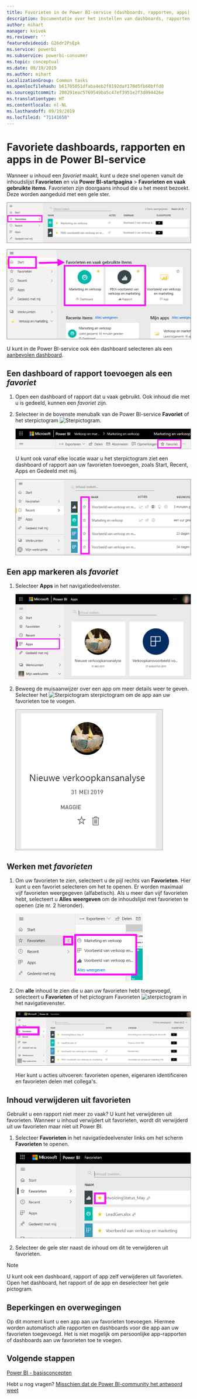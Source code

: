 ```yaml
---
title: Favorieten in de Power BI-service (dashboards, rapporten, apps)
description: Documentatie over het instellen van dashboards, rapporten en apps als favorieten in de Power BI-service
author: mihart
manager: kvivek
ms.reviewer: ''
featuredvideoid: G26dr2PsEpk
ms.service: powerbi
ms.subservice: powerbi-consumer
ms.topic: conceptual
ms.date: 09/19/2019
ms.author: mihart
LocalizationGroup: Common tasks
ms.openlocfilehash: b61705051dfaba4eb2f8192daf170d5fb60bffd0
ms.sourcegitcommit: 200291eac5769549ba5c47ef3951e2f3d094426e
ms.translationtype: HT
ms.contentlocale: nl-NL
ms.lasthandoff: 09/19/2019
ms.locfileid: "71141650"
---
```

# <a name="favorite-dashboards-reports-and-apps-in-the-power-bi-service"></a>Favoriete dashboards, rapporten en apps in de Power BI-service
Wanneer u inhoud een *favoriet* maakt, kunt u deze snel openen vanuit de inhoudslijst **Favorieten** en via **Power BI-startpagina** >  **Favorieten en vaak gebruikte items**.  Favorieten zijn doorgaans inhoud die u het meest bezoekt. Deze worden aangeduid met een gele ster.

   ![Pictogram voor Favorieten](./media/end-user-favorite/power-bi-favorite-nav.png)

   ![Pictogram voor Favorieten](./media/end-user-favorite/power-bi-home.png)

U kunt in de Power BI-service ook één dashboard selecteren als een [aanbevolen dashboard](end-user-featured.md).

## <a name="add-a-dashboard-or-report-as-a-favorite"></a>Een dashboard of rapport toevoegen als een *favoriet*

1. Open een dashboard of rapport dat u vaak gebruikt. Ook inhoud die met u is gedeeld, kunnen een *favoriet* zijn.

2. Selecteer in de bovenste menubalk van de Power BI-service **Favoriet** of het sterpictogram ![Sterpictogram](./media/end-user-favorite/power-bi-favorite-icon.png).
   
   ![Pictogram voor Favorieten](./media/end-user-favorite/power-bi-favorite.png)
   
   U kunt ook vanaf elke locatie waar u het sterpictogram ziet een dashboard of rapport aan uw favorieten toevoegen, zoals Start, Recent, Apps en Gedeeld met mij. 
   
   ![Tabblad Dashboard met een gele ster](./media/end-user-favorite/power-bi-recent.png)

## <a name="add-an-app-as-a-favorite"></a>Een app markeren als *favoriet*

1. Selecteer **Apps** in het navigatiedeelvenster.

   ![dashboard](./media/end-user-favorite/power-bi-app.png)

2. Beweeg de muisaanwijzer over een app om meer details weer te geven.  Selecteer het ![Sterpictogram](./media/end-user-favorite/power-bi-favorite-icon.png)  sterpictogram om de app aan uw favorieten toe te voegen.
   
   ![De muisaanwijzer over een app bewegen](./media/end-user-favorite/power-bi-hover-app.png)

## <a name="working-with-favorites"></a>Werken met *favorieten*
1. Om uw favorieten te zien, selecteert u de pijl rechts van **Favorieten**.  Hier kunt u een favoriet selecteren om het te openen. Er worden maximaal vijf favorieten weergegeven (alfabetisch). Als u meer dan vijf favorieten hebt, selecteert u **Alles weergeven** om de inhoudslijst met favorieten te openen (zie nr. 2 hieronder). 
   
   ![Flyout Favorieten](./media/end-user-favorite/power-bi-favorite-flyout.png)
2. Om **alle** inhoud te zien die u aan uw favorieten hebt toegevoegd, selecteert u **Favorieten** of het pictogram Favorieten ![sterpictogram](./media/end-user-favorite/power-bi-favorites-icon.png) in het navigatievenster.  
   
    ![Venster Favorieten](./media/end-user-favorite/power-bi-fav-screen.png)
   
   Hier kunt u acties uitvoeren: favorieten openen, eigenaren identificeren en favorieten delen met collega's.

## <a name="unfavorite-content"></a>Inhoud verwijderen uit favorieten
Gebruikt u een rapport niet meer zo vaak?  U kunt het verwijderen uit favorieten. Wanneer u inhoud verwijdert uit favorieten, wordt dit verwijderd uit uw favorieten maar niet uit Power BI.

1. Selecteer **Favorieten** in het navigatiedeelvenster links om het scherm **Favorieten** te openen.
   
   ![Scherm Favorieten](./media/end-user-favorite/power-bi-un-favorite.png)
2. Selecteer de gele ster naast de inhoud om dit te verwijderen uit favorieten.

> [!NOTE]
> U kunt ook een dashboard, rapport of app zelf verwijderen uit favorieten. Open het dashboard, het rapport of de app en deselecteer het gele pictogram.   
> 
> 
## <a name="limitations-and-considerations"></a>Beperkingen en overwegingen
Op dit moment kunt u een app aan uw favorieten toevoegen. Hiermee worden automatisch alle rapporten en dashboards voor die app aan uw favorieten toegevoegd. Het is niet mogelijk om persoonlijke app-rapporten of dashboards aan uw favorieten toe te voegen. 

## <a name="next-steps"></a>Volgende stappen
[Power BI - basisconcepten](end-user-basic-concepts.md)

Hebt u nog vragen? [Misschien dat de Power BI-community het antwoord weet](http://community.powerbi.com/)

